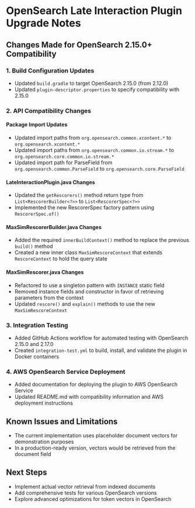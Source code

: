 # OpenSearch Late Interaction Plugin Upgrade Notes

## Changes Made for OpenSearch 2.15.0+ Compatibility

### 1. Build Configuration Updates
- Updated `build.gradle` to target OpenSearch 2.15.0 (from 2.12.0)
- Updated `plugin-descriptor.properties` to specify compatibility with 2.15.0

### 2. API Compatibility Changes

#### Package Import Updates
- Updated import paths from `org.opensearch.common.xcontent.*` to `org.opensearch.xcontent.*`
- Updated import paths from `org.opensearch.common.io.stream.*` to `org.opensearch.core.common.io.stream.*`
- Updated import path for ParseField from `org.opensearch.common.ParseField` to `org.opensearch.core.ParseField`

#### LateInteractionPlugin.java Changes
- Updated the `getRescorers()` method return type from `List<RescorerBuilder<?>>` to `List<RescorerSpec<?>>`
- Implemented the new RescorerSpec factory pattern using `RescorerSpec.of()`

#### MaxSimRescorerBuilder.java Changes
- Added the required `innerBuildContext()` method to replace the previous `build()` method
- Created a new inner class `MaxSimRescoreContext` that extends `RescoreContext` to hold the query state

#### MaxSimRescorer.java Changes
- Refactored to use a singleton pattern with `INSTANCE` static field
- Removed instance fields and constructor in favor of retrieving parameters from the context
- Updated `rescore()` and `explain()` methods to use the new `MaxSimRescoreContext`

### 3. Integration Testing
- Added GitHub Actions workflow for automated testing with OpenSearch 2.15.0 and 2.17.0
- Created `integration-test.yml` to build, install, and validate the plugin in Docker containers

### 4. AWS OpenSearch Service Deployment
- Added documentation for deploying the plugin to AWS OpenSearch Service
- Updated README.md with compatibility information and AWS deployment instructions

## Known Issues and Limitations
- The current implementation uses placeholder document vectors for demonstration purposes
- In a production-ready version, vectors would be retrieved from the document field

## Next Steps
- Implement actual vector retrieval from indexed documents
- Add comprehensive tests for various OpenSearch versions
- Explore advanced optimizations for token vectors in OpenSearch